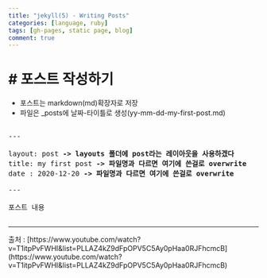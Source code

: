 ```yaml
---
title: "jekyll(5) - Writing Posts"
categories: [language, ruby]
tags: [gh-pages, static page, blog]
comment: true
---
```


# # 포스트 작성하기

- 포스트는 markdown(md)확장자로 저장
- 파일은 \_posts에 날짜-타이틀로 생성(yy-mm-dd-my-first-post.md)
<pre>

---

layout: post <b>-> layouts 폴더에 post라는 레이아웃을 사용하겠다</b>
title: my first post <b>-> 파일명과 다르면 여기에 쓴걸로 overwrite</b>
date : 2020-12-20 <b>-> 파일명과 다르면 여기에 쓴걸로 overwrite</b>

---

포스트 내용

</pre>

<hr>
 출처 : [https://www.youtube.com/watch?v=T1itpPvFWHI&list=PLLAZ4kZ9dFpOPV5C5Ay0pHaa0RJFhcmcB](https://www.youtube.com/watch?v=T1itpPvFWHI&list=PLLAZ4kZ9dFpOPV5C5Ay0pHaa0RJFhcmcB)
